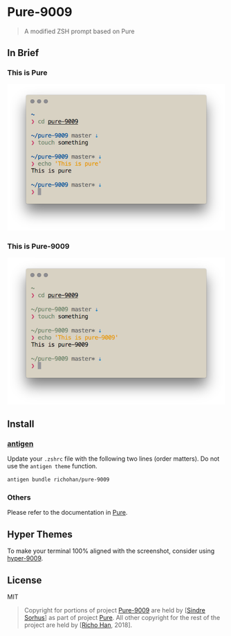 # Pure-9009

> A modified ZSH prompt based on Pure

## In Brief

### This is Pure
![](pure.png)

### This is Pure-9009
![](pure-9009.png)

## Install

### [antigen](https://github.com/zsh-users/antigen)

Update your `.zshrc` file with the following two lines (order matters). Do not use the `antigen theme` function.

```sh
antigen bundle richohan/pure-9009
```

### Others

Please refer to the documentation in [Pure](https://github.com/sindresorhus/pure).

## Hyper Themes
To make your terminal 100% aligned with the screenshot, consider using [hyper-9009](https://github.com/RichoHan/hyper-9009).

## License
MIT

> Copyright for portions of project [Pure-9009](https://github.com/RichoHan/pure-9009) are held by [[Sindre Sorhus](sindresorhus.com)] as part of project [Pure](https://github.com/sindresorhus/pure). All other copyright for the rest of the project are held by [[Richo Han](http://richo.tw), 2018].